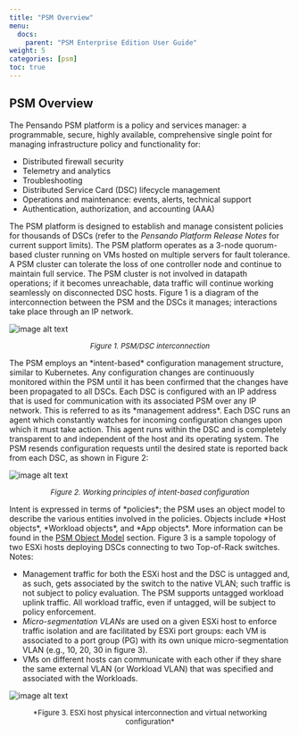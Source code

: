 ```yaml
---
title: "PSM Overview"
menu:
  docs:
    parent: "PSM Enterprise Edition User Guide"
weight: 5
categories: [psm]
toc: true
---
```

## PSM Overview
The Pensando PSM platform is a policy and services manager: a programmable, secure, highly available, comprehensive single point for managing infrastructure policy and functionality for:

- Distributed firewall security
- Telemetry and analytics
- Troubleshooting
- Distributed Service Card (DSC) lifecycle management
- Operations and maintenance: events, alerts, technical support
- Authentication, authorization, and accounting (AAA)
  
The PSM platform is designed to establish and manage consistent policies for thousands of DSCs (refer to the *Pensando Platform Release Notes* for current support limits).
The PSM platform operates as a 3-node quorum-based cluster running on VMs hosted on multiple servers for fault tolerance. A PSM cluster can tolerate the loss of one controller node and continue to maintain full service. The PSM cluster is not involved in datapath operations; if it becomes unreachable, data traffic will continue working seamlessly on disconnected DSC hosts.
Figure 1 is a diagram of the interconnection between the PSM and the DSCs it manages; interactions take place through an IP network.
  
![image alt text](/images/PSM/PSM_User_Guide/PSM_Overview/34b70664441784b72e0fee48767ebc073dcb62b3.png)<div style="text-align:center">
<font size='2'>*Figure 1. PSM/DSC interconnection*
</font>

</div>The PSM employs an *intent-based* configuration management structure, similar to Kubernetes. Any configuration changes are continuously monitored within the PSM until it has been confirmed that the changes have been propagated to all DSCs.
Each DSC is configured with an IP address that is used for communication with its associated PSM over any IP network. This is referred to as its *management address*.
Each DSC runs an agent which constantly watches for incoming configuration changes upon which it must take action. This agent runs within the DSC and is completely transparent to and independent of the host and its operating system.
The PSM resends configuration requests until the desired state is reported back from each DSC, as shown in Figure 2:
  
![image alt text](/images/PSM/PSM_User_Guide/PSM_Overview/831255ab9fbf09ba8313d91957a3ec892e497ca5.png)<div style="text-align:center"><font size='1'>
</font>

<font size='2'>*Figure 2. Working principles of intent-based configuration*
</font>

</div>Intent is expressed in terms of *policies*; the PSM uses an object model to describe the various entities involved in the policies. Objects include *Host objects*, *Workload objects*, and *App objects*. More information can be found in the <ins>PSM Object Model</ins> section.
Figure 3 is a sample topology of two ESXi hosts deploying DSCs connecting to two Top-of-Rack switches.
Notes:

- Management traffic for both the ESXi host and the DSC is untagged and, as such, gets associated by the switch to the native VLAN; such traffic is not subject to policy evaluation. The PSM supports untagged workload uplink traffic. All workload traffic, even if untagged, will be subject to policy enforcement.
- *Micro-segmentation VLANs*  are used on a given ESXi host to enforce traffic isolation and are facilitated by ESXi port groups: each VM is associated to a port group (PG) with its own unique micro-segmentation VLAN (e.g., 10, 20, 30 in figure 3).
- VMs on different hosts can communicate with each other if they share the same external VLAN (or Workload VLAN) that was specified and associated with the Workloads. 
  
![image alt text](/images/PSM/PSM_User_Guide/PSM_Overview/07d540bbfc2386a51cc09d64b2921a7887297aac.png)  
<div style="text-align:center">
<font size='2'>*Figure 3. ESXi host physical interconnection and virtual networking configuration*
</font>
